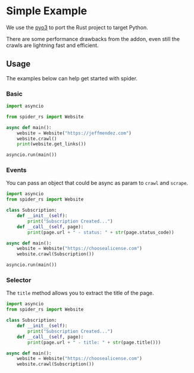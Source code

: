 # Simple Example

We use the [pyo3](https://pyo3.rs/v0.20.0/) to port the Rust project to target Python.

There are some performance drawbacks from the addon, even still the crawls are lightning fast and efficient.

## Usage

The examples below can help get started with spider.

### Basic

```python
import asyncio

from spider_rs import Website

async def main():
    website = Website("https://jeffmendez.com")
    website.crawl()
    print(website.get_links())

asyncio.run(main())
```

### Events

You can pass an object that could be async as param to `crawl` and `scrape`.

```py
import asyncio
from spider_rs import Website

class Subscription:
    def __init__(self):
        print("Subscription Created...")
    def __call__(self, page):
        print(page.url + " - status: " + str(page.status_code))

async def main():
    website = Website("https://choosealicense.com")
    website.crawl(Subscription())

asyncio.run(main())
```

### Selector

The `title` method allows you to extract the title of the page.

```py
import asyncio
from spider_rs import Website

class Subscription:
    def __init__(self):
        print("Subscription Created...")
    def __call__(self, page):
        print(page.url + " - title: " + str(page.title()))

async def main():
    website = Website("https://choosealicense.com")
    website.crawl(Subscription())
```
